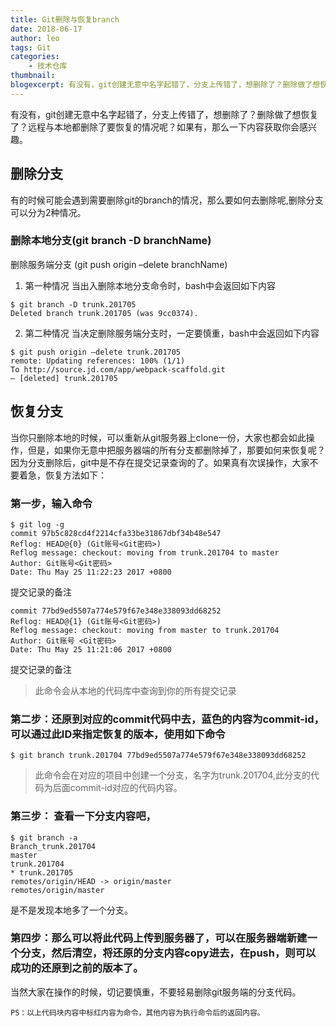 ```yaml
---
title: Git删除与恢复branch
date: 2018-06-17
author: leo
tags: Git
categories:
    - 技术仓库
thumbnail:
blogexcerpt: 有没有，git创建无意中名字起错了，分支上传错了，想删除了？删除做了想恢复了？远程与本地都删除了要恢复的情况呢？如果有，那么一下内容获取你会感兴趣。
---
```


有没有，git创建无意中名字起错了，分支上传错了，想删除了？删除做了想恢复了？远程与本地都删除了要恢复的情况呢？如果有，那么一下内容获取你会感兴趣。

## 删除分支
有的时候可能会遇到需要删除git的branch的情况，那么要如何去删除呢,删除分支可以分为2种情况。

### 删除本地分支(git branch -D branchName)
删除服务端分支 (git push origin –delete branchName)
1. 第一种情况
当出入删除本地分支命令时，bash中会返回如下内容
```
$ git branch -D trunk.201705
Deleted branch trunk.201705 (was 9cc0374).
```
2. 第二种情况
当决定删除服务端分支时，一定要慎重，bash中会返回如下内容
```
$ git push origin –delete trunk.201705
remote: Updating references: 100% (1/1)
To http://source.jd.com/app/webpack-scaffold.git
– [deleted] trunk.201705
```
## 恢复分支
当你只删除本地的时候，可以重新从git服务器上clone一份，大家也都会如此操作，但是，如果你无意中把服务器端的所有分支都删除掉了，那要如何来恢复呢？因为分支删除后，git中是不存在提交记录查询的了。如果真有次误操作，大家不要着急，恢复方法如下：

### 第一步，输入命令
```
$ git log -g
commit 97b5c828cd4f2214cfa33be31867dbf34b48e547
Reflog: HEAD@{0} (Git账号<Git密码>)
Reflog message: checkout: moving from trunk.201704 to master
Author: Git账号<Git密码>
Date: Thu May 25 11:22:23 2017 +0800
```
提交记录的备注
```
commit 77bd9ed5507a774e579f67e348e338093dd68252
Reflog: HEAD@{1} (Git账号<Git密码>)
Reflog message: checkout: moving from master to trunk.201704
Author: Git账号 <Git密码>
Date: Thu May 25 11:21:06 2017 +0800
```
提交记录的备注

> 此命令会从本地的代码库中查询到你的所有提交记录

### 第二步：还原到对应的commit代码中去，蓝色的内容为commit-id，可以通过此ID来指定恢复的版本，使用如下命令
```
$ git branch trunk.201704 77bd9ed5507a774e579f67e348e338093dd68252
```
> 此命令会在对应的项目中创建一个分支，名字为trunk.201704,此分支的代码为后面commit-id对应的代码内容。

### 第三步： 查看一下分支内容吧，
```
$ git branch -a
Branch_trunk.201704
master
trunk.201704
* trunk.201705
remotes/origin/HEAD -> origin/master
remotes/origin/master
```
是不是发现本地多了一个分支。

### 第四步：那么可以将此代码上传到服务器了，可以在服务器端新建一个分支，然后清空，将还原的分支内容copy进去，在push，则可以成功的还原到之前的版本了。


当然大家在操作的时候，切记要慎重，不要轻易删除git服务端的分支代码。

    PS：以上代码块内容中标红内容为命令，其他内容为执行命令后的返回内容。